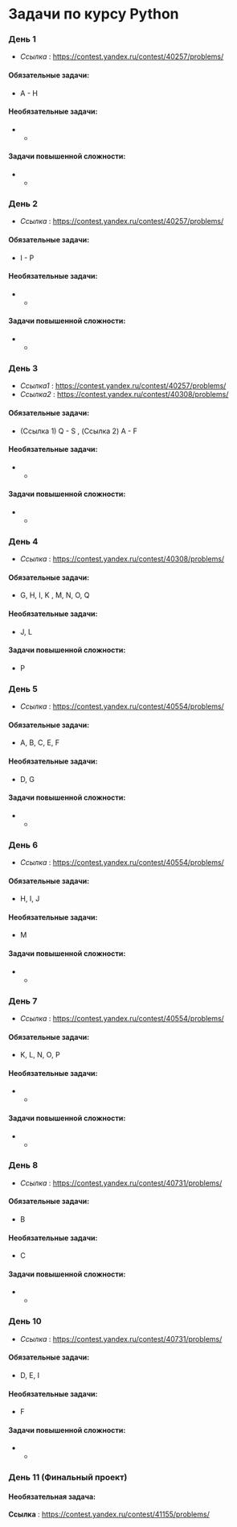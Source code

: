 # Задачи по курсу Python

### День 1
* *Ссылка* : https://contest.yandex.ru/contest/40257/problems/

#### Обязательные задачи:
* A - H 

#### Необязательные задачи:
* -

#### Задачи повышенной сложности:
* -

### День 2
* *Ссылка* : https://contest.yandex.ru/contest/40257/problems/

#### Обязательные задачи:
* I - P

#### Необязательные задачи:
* -

#### Задачи повышенной сложности:
* -

### День 3
* *Ссылка1* : https://contest.yandex.ru/contest/40257/problems/
* *Ссылка2* : https://contest.yandex.ru/contest/40308/problems/
#### Обязательные задачи:
* (Ссылка 1) Q - S , (Ссылка 2) A - F

#### Необязательные задачи:
* -

#### Задачи повышенной сложности:
* -

### День 4
* *Ссылка* : https://contest.yandex.ru/contest/40308/problems/
#### Обязательные задачи:
* G, H, I, K , M, N, O, Q

#### Необязательные задачи:
* J, L

#### Задачи повышенной сложности:
* P


### День 5
* *Ссылка* : https://contest.yandex.ru/contest/40554/problems/
#### Обязательные задачи:
* A, B, C, E, F

#### Необязательные задачи:
* D, G

#### Задачи повышенной сложности:
* -


### День 6
* *Ссылка* : https://contest.yandex.ru/contest/40554/problems/
#### Обязательные задачи:
* H, I, J

#### Необязательные задачи:
* M

#### Задачи повышенной сложности:
* -


### День 7
* *Ссылка* : https://contest.yandex.ru/contest/40554/problems/
#### Обязательные задачи:
* K, L, N, O, P

#### Необязательные задачи:
* -

#### Задачи повышенной сложности:
* -

### День 8
* *Ссылка* : https://contest.yandex.ru/contest/40731/problems/
#### Обязательные задачи:
* B

#### Необязательные задачи:
* C

#### Задачи повышенной сложности:
* -


### День 10
* *Ссылка* : https://contest.yandex.ru/contest/40731/problems/
#### Обязательные задачи:
* D, E, I

#### Необязательные задачи:
* F

#### Задачи повышенной сложности:
* -

### День 11 (Финальный проект)

#### Необязательная задача:
**Ссылка** : https://contest.yandex.ru/contest/41155/problems/